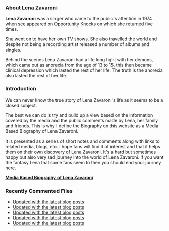 ### About Lena Zavaroni

<p><strong>Lena Zavaroni</strong> was a singer who came to the public's attention in 1974 when see appeared on Opportunity Knocks on which she returned five times.</p>

<p>She went on to have her own TV shows. She also travelled the world and despite not being a recording artist released a number of albums and singles.</p>

<p>Behind the scenes Lena Zavaroni had a life long fight with her demons, which came out as anorexia from the age of 13 to 15, this then became clinical depression which lasted the rest of her life. The truth is the anorexia also lasted the rest of her life.</p>

### Introduction

<p>We can never know the true story of Lena Zavaroni's life as it seems to be a closed subject.</p>

<p>The best we can do is try and build up a view based on the information covered by the media and the public comments made by Lena, her family and friends. This is why I define the Biography on this website as a Media Based Biography of Lena Zavaroni.</p>

<p>It is presented as a series of short notes and comments along with links to related media, blogs, etc. I hope fans will find it of interest and that it helps them on their own discovery of Lena Zavaroni. It's a hard but sometimes happy but also very sad journey into the world of Lena Zavaroni. If you want the fantasy Lena that some fans seem to then you should end your journey here.</p>

<a href="https://fanzoflenazavaroni.github.io/1963-11-04-lena-zavaroni/"><strong>Media Based Biography of Lena Zavaroni</strong></a>

### Recently Commented Files

<!-- BLOG-POST-LIST:START -->
- [Updated with the latest blog posts](https://github.com/FanzOfLenaZavaroni/fanzoflenazavaroni.github.io/commit/e86a02c707f3472c8c58a489ca5a3f28c0a71735)
- [Updated with the latest blog posts](https://github.com/FanzOfLenaZavaroni/fanzoflenazavaroni.github.io/commit/089021144615d51bde503eb70099333b3addb3a1)
- [Updated with the latest blog posts](https://github.com/FanzOfLenaZavaroni/fanzoflenazavaroni.github.io/commit/1318c509df21a1fafd66c536f3eec31ae920d3e5)
- [Updated with the latest blog posts](https://github.com/FanzOfLenaZavaroni/fanzoflenazavaroni.github.io/commit/64a02dd774b791c965f756539a81b3fa2dfe0949)
- [Updated with the latest blog posts](https://github.com/FanzOfLenaZavaroni/fanzoflenazavaroni.github.io/commit/56b2d82718fb441c6990cfce9bcb6609ec0a315a)
<!-- BLOG-POST-LIST:END -->
